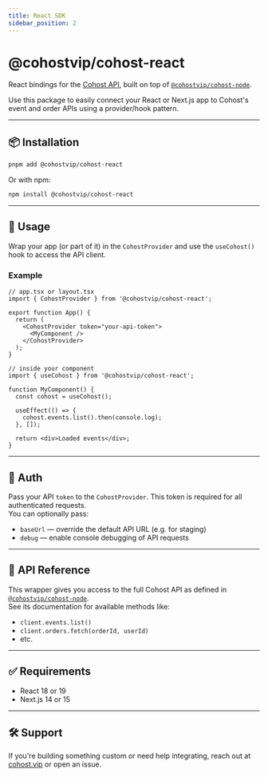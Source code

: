 ```yaml
---
title: React SDK
sidebar_position: 2
---
```


# @cohostvip/cohost-react

React bindings for the [Cohost API](https://cohost.vip), built on top of [`@cohostvip/cohost-node`](https://www.npmjs.com/package/@cohostvip/cohost-node).

Use this package to easily connect your React or Next.js app to Cohost's event and order APIs using a provider/hook pattern.

---

## 📦 Installation

```bash
pnpm add @cohostvip/cohost-react
```

Or with npm:

```bash
npm install @cohostvip/cohost-react
```

---

## 🚀 Usage

Wrap your app (or part of it) in the `CohostProvider` and use the `useCohost()` hook to access the API client.

### Example

```tsx
// app.tsx or layout.tsx
import { CohostProvider } from '@cohostvip/cohost-react';

export function App() {
  return (
    <CohostProvider token="your-api-token">
      <MyComponent />
    </CohostProvider>
  );
}
```

```tsx
// inside your component
import { useCohost } from '@cohostvip/cohost-react';

function MyComponent() {
  const cohost = useCohost();

  useEffect(() => {
    cohost.events.list().then(console.log);
  }, []);

  return <div>Loaded events</div>;
}
```

---

## 🔐 Auth

Pass your API `token` to the `CohostProvider`. This token is required for all authenticated requests.  
You can optionally pass:

- `baseUrl` — override the default API URL (e.g. for staging)
- `debug` — enable console debugging of API requests

---

## 📘 API Reference

This wrapper gives you access to the full Cohost API as defined in [`@cohostvip/cohost-node`](https://www.npmjs.com/package/@cohostvip/cohost-node).  
See its documentation for available methods like:

- `client.events.list()`
- `client.orders.fetch(orderId, userId)`
- etc.

---

## ✅ Requirements

- React 18 or 19
- Next.js 14 or 15

---

## 🛠️ Support

If you're building something custom or need help integrating, reach out at [cohost.vip](https://cohost.vip) or open an issue.

